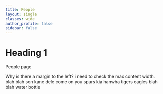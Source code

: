 ```yaml
---
title: People
layout: single
classes: wide
author_profile: false
sidebar: false
---
```


# Heading 1

People page

Why is there a margin to the left? i need to check the max content width. blah blah son kane dele come on you spurs kia hanwha tigers eagles blah blah water bottle 